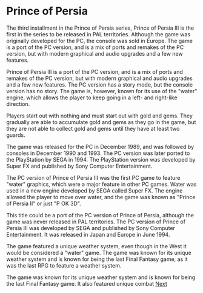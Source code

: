 # Prince of Persia

The third installment in the Prince of Persia series, Prince of Persia III is the first in the series to be released in PAL territories. Although the game was originally developed for the PC, the console was sold in Europe. The game is a port of the PC version, and is a mix of ports and remakes of the PC version, but with modern graphical and audio upgrades and a few new features.

Prince of Persia III is a port of the PC version, and is a mix of ports and remakes of the PC version, but with modern graphical and audio upgrades and a few new features. The PC version has a story mode, but the console version has no story. The game is, however, known for its use of the "water" engine, which allows the player to keep going in a left- and right-like direction.

Players start out with nothing and must start out with gold and gems. They gradually are able to accumulate gold and gems as they go in the game, but they are not able to collect gold and gems until they have at least two guards.

The game was released for the PC in December 1989, and was followed by consoles in December 1990 and 1993. The PC version was later ported to the PlayStation by SEGA in 1994. The PlayStation version was developed by Super FX and published by Sony Computer Entertainment.

The PC version of Prince of Persia III was the first PC game to feature "water" graphics, which were a major feature in other PC games. Water was used in a new engine developed by SEGA called Super FX. The engine allowed the player to move over water, and the game was known as "Prince of Persia II" or just "P OK 3D".

This title could be a port of the PC version of Prince of Persia, although the game was never released in PAL territories. The PC version of Prince of Persia III was developed by SEGA and published by Sony Computer Entertainment. It was released in Japan and Europe in June 1994.

The game featured a unique weather system, even though in the West it would be considered a "water" game. The game was known for its unique weather system and is known for being the last Final Fantasy game, as it was the last RPG to feature a weather system.

The game was known for its unique weather system and is known for being the last Final Fantasy game. It also featured unique combat
[Next](31.md)
